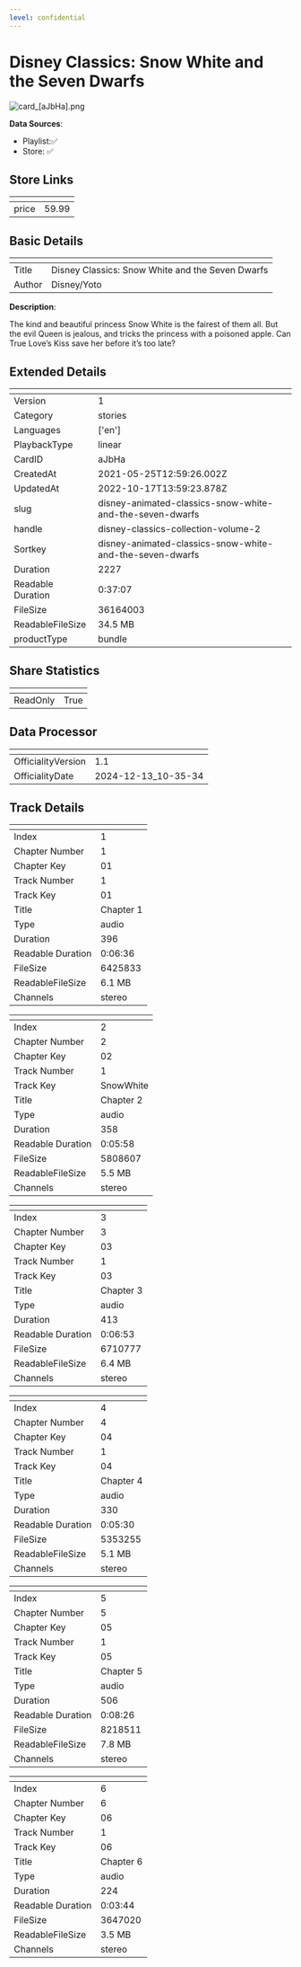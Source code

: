 ```yaml
---
level: confidential
---
```

# Disney Classics: Snow White and the Seven Dwarfs

![card_[aJbHa].png](../../img/cards/card_[aJbHa].png)

**Data Sources**: 

- Playlist:✅
- Store: ✅


## Store Links

| <!-- --> | <!-- --> |
| - | - |
| price | 59.99 |


## Basic Details

| <!-- --> | <!-- --> |
| - | - |
| Title | Disney Classics: Snow White and the Seven Dwarfs |
| Author | Disney/Yoto |

**Description**:

The kind and beautiful princess Snow White is the fairest of them all. But the evil Queen is jealous, and tricks the princess with a poisoned apple. Can True Love’s Kiss save her before it’s too late?


## Extended Details

| <!-- --> | <!-- --> |
| - | - |
| Version | 1 |
| Category | stories |
| Languages | ['en'] |
| PlaybackType | linear |
| CardID | aJbHa |
| CreatedAt | 2021-05-25T12:59:26.002Z |
| UpdatedAt | 2022-10-17T13:59:23.878Z |
| slug | disney-animated-classics-snow-white-and-the-seven-dwarfs |
| handle | disney-classics-collection-volume-2 |
| Sortkey | disney-animated-classics-snow-white-and-the-seven-dwarfs |
| Duration | 2227 |
| Readable Duration | 0:37:07 |
| FileSize | 36164003 |
| ReadableFileSize | 34.5 MB |
| productType | bundle |


## Share Statistics

| <!-- --> | <!-- --> |
| - | - |
| ReadOnly | True |


## Data Processor

| <!-- --> | <!-- --> |
| - | - |
| OfficialityVersion | 1.1
| OfficialityDate | 2024-12-13_10-35-34


## Track Details

| <!-- --> | <!-- --> |
| - | - |
| Index | 1 |
| Chapter Number | 1 |
| Chapter Key | 01 |
| Track Number | 1 |
| Track Key | 01 |
| Title | Chapter 1 |
| Type | audio |
| Duration | 396 |
| Readable Duration | 0:06:36 |
| FileSize | 6425833 |
| ReadableFileSize | 6.1 MB |
| Channels | stereo |

| <!-- --> | <!-- --> |
| - | - |
| Index | 2 |
| Chapter Number | 2 |
| Chapter Key | 02 |
| Track Number | 1 |
| Track Key | SnowWhite |
| Title | Chapter 2 |
| Type | audio |
| Duration | 358 |
| Readable Duration | 0:05:58 |
| FileSize | 5808607 |
| ReadableFileSize | 5.5 MB |
| Channels | stereo |

| <!-- --> | <!-- --> |
| - | - |
| Index | 3 |
| Chapter Number | 3 |
| Chapter Key | 03 |
| Track Number | 1 |
| Track Key | 03 |
| Title | Chapter 3 |
| Type | audio |
| Duration | 413 |
| Readable Duration | 0:06:53 |
| FileSize | 6710777 |
| ReadableFileSize | 6.4 MB |
| Channels | stereo |

| <!-- --> | <!-- --> |
| - | - |
| Index | 4 |
| Chapter Number | 4 |
| Chapter Key | 04 |
| Track Number | 1 |
| Track Key | 04 |
| Title | Chapter 4 |
| Type | audio |
| Duration | 330 |
| Readable Duration | 0:05:30 |
| FileSize | 5353255 |
| ReadableFileSize | 5.1 MB |
| Channels | stereo |

| <!-- --> | <!-- --> |
| - | - |
| Index | 5 |
| Chapter Number | 5 |
| Chapter Key | 05 |
| Track Number | 1 |
| Track Key | 05 |
| Title | Chapter 5 |
| Type | audio |
| Duration | 506 |
| Readable Duration | 0:08:26 |
| FileSize | 8218511 |
| ReadableFileSize | 7.8 MB |
| Channels | stereo |

| <!-- --> | <!-- --> |
| - | - |
| Index | 6 |
| Chapter Number | 6 |
| Chapter Key | 06 |
| Track Number | 1 |
| Track Key | 06 |
| Title | Chapter 6 |
| Type | audio |
| Duration | 224 |
| Readable Duration | 0:03:44 |
| FileSize | 3647020 |
| ReadableFileSize | 3.5 MB |
| Channels | stereo |


